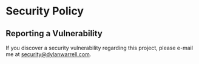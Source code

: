 # Security Policy
## Reporting a Vulnerability

If you discover a security vulnerability regarding this project, please e-mail me at [security@dylanwarrell.com](mailto:security@dylanwarrell.com).
